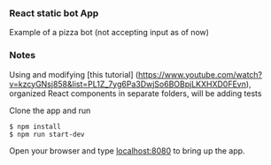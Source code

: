 ### React static bot App
Example of a pizza bot (not accepting input as of now)

### Notes
Using and modifying [this tutorial] (https://www.youtube.com/watch?v=kzcyGNsj858&list=PL1Z_7yg6Pa3DwjSo6BOBpjLKXHXD0FEvn),
organized React components in separate folders, will be adding tests

Clone the app and run
```
$ npm install
$ npm run start-dev

```

Open your browser and type [localhost:8080](http://localhost:8080/) to bring up the app.
